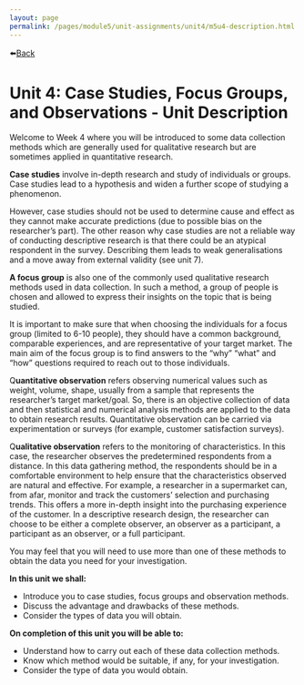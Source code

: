 ```yaml
---
layout: page
permalink: /pages/module5/unit-assignments/unit4/m5u4-description.html
---
```


⬅️[Back](/pages/module5/unit-assignments/unit4/m5u4.html)

# Unit 4: Case Studies, Focus Groups, and Observations - Unit Description

Welcome to Week 4 where you will be introduced to some data collection methods which are generally used for qualitative research but are sometimes applied in quantitative research.

**Case studies** involve in-depth research and study of individuals or groups. Case studies lead to a hypothesis and widen a further scope of studying a phenomenon.

However, case studies should not be used to determine cause and effect as they cannot make accurate predictions (due to possible bias on the researcher’s part). The other reason why case studies are not a reliable way of conducting descriptive research is that there could be an atypical respondent in the survey. Describing them leads to weak generalisations and a move away from external validity (see unit 7).

**A focus group** is also one of the commonly used qualitative research methods used in data collection. In such a method, a group of people is chosen and allowed to express their insights on the topic that is being studied.

It is important to make sure that when choosing the individuals for a focus group (limited to 6-10 people), they should have a common background, comparable experiences, and are representative of your target market. The main aim of the focus group is to find answers to the “why” “what” and “how” questions required to reach out to those individuals.

Q**uantitative observation** refers observing numerical values such as weight, volume, shape, usually from a sample that represents the researcher’s target market/goal. So, there is an objective collection of data and then statistical and numerical analysis methods are applied to the data to obtain research results. Quantitative observation can be carried via experimentation or surveys (for example, customer satisfaction surveys).

Q**ualitative observation** refers to the monitoring of characteristics. In this case, the researcher observes the predetermined respondents from a distance. In this data gathering method, the respondents should be in a comfortable environment to help ensure that the characteristics observed are natural and effective. For example, a researcher in a supermarket can, from afar, monitor and track the customers’ selection and purchasing trends. This offers a more in-depth insight into the purchasing experience of the customer. In a descriptive research design, the researcher can choose to be either a complete observer, an observer as a participant, a participant as an observer, or a full participant.

You may feel that you will need to use more than one of these methods to obtain the data you need for your investigation.

**In this unit we shall:**
- Introduce you to case studies, focus groups and observation methods.
- Discuss the advantage and drawbacks of these methods.
- Consider the types of data you will obtain.

**On completion of this unit you will be able to:**
- Understand how to carry out each of these data collection methods.
- Know which method would be suitable, if any, for your investigation.
- Consider the type of data you would obtain.
